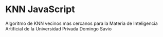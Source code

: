# KNN JavaScript
Algoritmo de KNN vecinos mas cercanos para la Materia de Inteligencia Artificial de la Universidad Privada Domingo Savio
